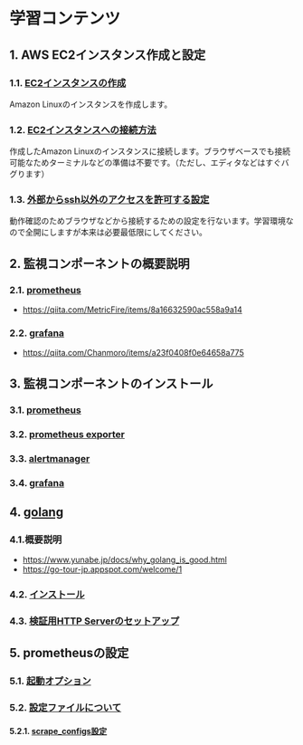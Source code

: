 # 学習コンテンツ
## 1. AWS EC2インスタンス作成と設定
### 1.1. [EC2インスタンスの作成](https://github.com/kichiram/aws/tree/main/create_ec2_instance/README.md)
Amazon Linuxのインスタンスを作成します。
### 1.2. [EC2インスタンスへの接続方法](https://github.com/kichiram/aws/tree/main/connect_ec2_instance/README.md)
作成したAmazon Linuxのインスタンスに接続します。ブラウザベースでも接続可能なためターミナルなどの準備は不要です。（ただし、エディタなどはすぐバグります）
### 1.3. [外部からssh以外のアクセスを許可する設定](https://github.com/kichiram/aws/tree/main/setup_security/README.md)
動作確認のためブラウザなどから接続するための設定を行ないます。学習環境なので全開にしますが本来は必要最低限にしてください。
## 2. 監視コンポーネントの概要説明
### 2.1. [prometheus](https://prometheus.io/)
* https://qiita.com/MetricFire/items/8a16632590ac558a9a14
### 2.2. [grafana](https://grafana.com/)
* https://qiita.com/Chanmoro/items/a23f0408f0e64658a775
## 3. 監視コンポーネントのインストール
### 3.1. [prometheus](https://github.com/kichiram/prometheus/blob/main/install/README.md)
### 3.2. [prometheus exporter](https://github.com/kichiram/prometheus/tree/main/exporter/README.md)
### 3.3. [alertmanager](https://github.com/kichiram/alertmanager/blob/main/install/README.md)
### 3.4. [grafana](https://github.com/kichiram/grafana/blob/main/install/README.md)
## 4. [golang](https://golang.org/)
### 4.1.概要説明
* https://www.yunabe.jp/docs/why_golang_is_good.html
* https://go-tour-jp.appspot.com/welcome/1
### 4.2. [インストール](https://github.com/kichiram/golang/blob/main/install/README.md)
### 4.3. [検証用HTTP Serverのセットアップ](https://github.com/kichiram/golang/blob/main/http_server/README.md)
## 5. prometheusの設定
### 5.1. [起動オプション](https://prometheus.demo.do.prometheus.io/flags)
### 5.2. [設定ファイルについて](https://github.com/kichiram/prometheus/tree/main/config/README.md)
#### 5.2.1. [scrape_configs設定](https://github.com/kichiram/prometheus/tree/main/config/scrape_configs)

